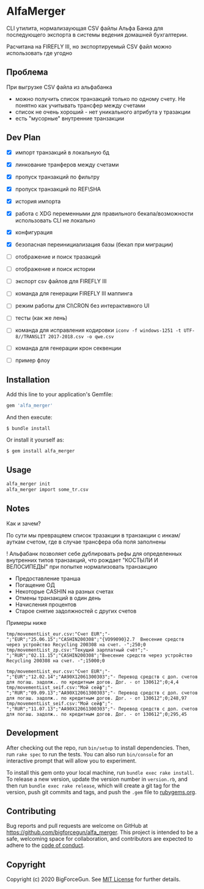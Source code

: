 # AlfaMerger

CLI утилита, нормализаующая CSV файлы Альфа Банка для последующего экспорта в системы ведения домашней бухгалтерии.

Расчитана на FIREFLY III, но экспортируемый CSV файл можно использовать где угодно


## Проблема

При выгрузке CSV файла из альфабанка
- можно получить список транзакций только по одному счету. Не понятно как учитывать трансфер между счетами
- список не очень хороший - нет уникального атрибута у тразакции
- есть "мусорные" внутренние транзакции

## Dev Plan

- [x] импорт транзакций в локальную бд
- [x] линкование транферов между счетами
- [x] пропуск транзакций по фильтру
- [x] пропуск транзакций по REF\SHA
- [x] история импорта
- [X] работа с XDG переменными для правильного бекапа/возможности использовать CLI не локально
- [X] конфигурация
- [X] безопасная переинициализация базы (бекап при миграции)
- [ ] отображение и поиск тразакций
- [ ] отображение и поиск истории
- [ ] экспорт csv файлов для FIREFLY III
- [ ] команда для генерации FIREFLY III маппинга
- [ ] режим работы для CI\CRON без интерактивного UI
- [ ] тесты (как же лень)
- [ ] команда для исправления кодировки `iconv -f windows-1251 -t UTF-8//TRANSLIT 2017-2018.csv -o qwe.csv`
- [ ] команда для генерации крон секвенции
- [ ] пример флоу


## Installation

Add this line to your application's Gemfile:

```ruby
gem 'alfa_merger'
```

And then execute:

    $ bundle install

Or install it yourself as:

    $ gem install alfa_merger

## Usage

```bash
alfa_merger init
alfa_merger import some_tr.csv
```

## Notes

Как и зачем?

По сути мы превращяем список тразакции в транзакции с инкам/ауткам счетом, где в случае трансфера оба поля заполнены

! Альфабанк позволяет себе дублировать рефы для определенных внутренних типов транзакций, что рождает "КОСТЫЛИ И ВЕЛОСИПЕДЫ" при попытке нормализовать транзакцию

- Предоставление транша
- Погащение ОД
- Некоторые CASHIN на разных счетах
- Отмены транзакций в один день
- Начисления процентов
- Старое снятие задолжностей с других счетов

Примеры ниже

```csv
tmp/movementList_eur.csv:"Счет EUR";"-";"EUR";"25.06.15";"CASHIN200308";"{VO99090}2.7  Внесение средств через устройство Recycling 200308 на счет. -";250;0
tmp/movementList_zp.csv:"Текущий зарплатный счёт";"-";"RUR";"02.11.15";"CASHIN200308";"Внесение средств через устройство Recycling 200308 на счет. -";15000;0
```

```csv
tmp/movementList_eur.csv:"Счет EUR";"-";"EUR";"12.02.14";"AA90X12061300303";"- Перевод средств с доп. счетов для погаш. задолж.. по кредитным догов. Дог. - от 130612";0;4,4
tmp/movementList_seif.csv:"Мой сейф";"-";"RUR";"09.09.13";"AA90X12061300303";"- Перевод средств с доп. счетов для погаш. задолж.. по кредитным догов. Дог. - от 130612";0;248,97
tmp/movementList_seif.csv:"Мой сейф";"-";"RUR";"11.07.13";"AA90X12061300303";"- Перевод средств с доп. счетов для погаш. задолж.. по кредитным догов. Дог. - от 130612";0;295,45
```


## Development

After checking out the repo, run `bin/setup` to install dependencies. Then, run `rake spec` to run the tests. You can also run `bin/console` for an interactive prompt that will allow you to experiment.

To install this gem onto your local machine, run `bundle exec rake install`. To release a new version, update the version number in `version.rb`, and then run `bundle exec rake release`, which will create a git tag for the version, push git commits and tags, and push the `.gem` file to [rubygems.org](https://rubygems.org).

## Contributing

Bug reports and pull requests are welcome on GitHub at https://github.com/bigforcegun/alfa_merger. This project is intended to be a safe, welcoming space for collaboration, and contributors are expected to adhere to the [code of conduct](https://github.com/[USERNAME]/alfa_merger/blob/master/CODE_OF_CONDUCT.md).

## Copyright

Copyright (c) 2020 BigForceGun. See [MIT License](LICENSE.txt) for further details.
